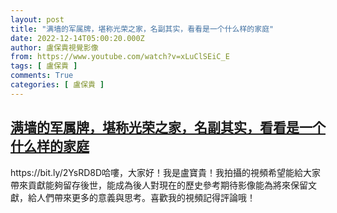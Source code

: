 ```yaml
---
layout: post
title: "满墙的军属牌，堪称光荣之家，名副其实，看看是一个什么样的家庭"
date: 2022-12-14T05:00:20.000Z
author: 盧保貴視覺影像
from: https://www.youtube.com/watch?v=xLuClSEiC_E
tags: [ 盧保貴 ]
comments: True
categories: [ 盧保貴 ]
---
```

<!--1670994020000-->
[满墙的军属牌，堪称光荣之家，名副其实，看看是一个什么样的家庭](https://www.youtube.com/watch?v=xLuClSEiC_E)
------

<div>
https://bit.ly/2YsRD8D哈嘍，大家好！我是盧寶貴！我拍攝的視頻希望能給大家帶來貢獻能夠留存後世，能成為後人對現在的歷史參考期待影像能為將來保留文獻，給人們帶來更多的意義與思考。喜歡我的視頻記得評論哦！
</div>
